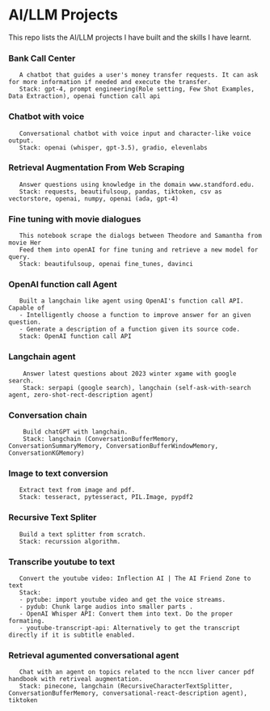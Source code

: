 # AI/LLM Projects
This repo lists the AI/LLM projects I have built and the skills I have learnt.

### Bank Call Center
       A chatbot that guides a user's money transfer requests. It can ask for more information if needed and execute the transfer.
       Stack: gpt-4, prompt engineering(Role setting, Few Shot Examples, Data Extraction), openai function call api
### Chatbot with voice
       Conversational chatbot with voice input and character-like voice output.
       Stack: openai (whisper, gpt-3.5), gradio, elevenlabs
### Retrieval Augmentation From Web Scraping 
       Answer questions using knowledge in the domain www.standford.edu.
       Stack: requests, beautifulsoup, pandas, tiktoken, csv as vectorstore, openai, numpy, openai (ada, gpt-4)
### Fine tuning with movie dialogues
       This notebook scrape the dialogs between Theodore and Samantha from movie Her
       Feed them into openAI for fine tuning and retrieve a new model for query.
       Stack: beautifulsoup, openai fine_tunes, davinci
### OpenAI function call Agent
       Built a langchain like agent using OpenAI's function call API. Capable of
       - Intelligently choose a function to improve answer for an given question.
       - Generate a description of a function given its source code.
       Stack: OpenAI function call API
### Langchain agent
        Answer latest questions about 2023 winter xgame with google search.
        Stack: serpapi (google search), langchain (self-ask-with-search agent, zero-shot-rect-description agent)
### Conversation chain 
        Build chatGPT with langchain.
        Stack: langchain (ConversationBufferMemory, ConversationSummaryMemory, ConversationBufferWindowMemory, ConversationKGMemory)
### Image to text conversion 
       Extract text from image and pdf.
       Stack: tesseract, pytesseract, PIL.Image, pypdf2
### Recursive Text Spliter 
       Build a text splitter from scratch.
       Stack: recurssion algorithm.
### Transcribe youtube to text 
       Convert the youtube video: Inflection AI | The AI Friend Zone to text 
       Stack:
       - pytube: import youtube video and get the voice streams.
       - pydub: Chunk large audios into smaller parts .
       - OpenAI Whisper API: Convert them into text. Do the proper formating. 
       - youtube-transcript-api: Alternatively to get the transcript directly if it is subtitle enabled.
### Retrieval agumented conversational agent 
       Chat with an agent on topics related to the nccn liver cancer pdf handbook with retriveal augmentation. 
       Stack: pinecone, langchain (RecursiveCharacterTextSplitter, ConversationBufferMemory, conversational-react-description agent), tiktoken
